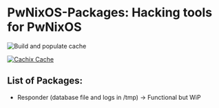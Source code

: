 # PwNixOS-Packages: Hacking tools for PwNixOS

<!-- Remove this if you don't use github actions -->
![Build and populate cache](https://github.com/exploitoverload/PwNixOS-Packages/workflows/Build%20and%20populate%20cache/badge.svg)

<!--
Uncomment this if you use travis:

[![Build Status](https://travis-ci.com/<YOUR_TRAVIS_USERNAME>/nur-packages.svg?branch=master)](https://travis-ci.com/<YOUR_TRAVIS_USERNAME>/nur-packages)
-->
[![Cachix Cache](https://img.shields.io/badge/cachix-pwnixos-blue.svg)](https://pwnixos.cachix.org)


## List of Packages:

* Responder (database file and logs in /tmp) -> Functional but WiP
